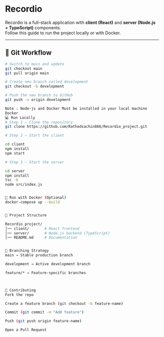 # Recordio

Recordio is a full-stack application with **client (React)** and **server (Node.js + TypeScript)** components.  
Follow this guide to run the project locally or with Docker.

---

## 🚀 Git Workflow

```bash
# Switch to main and update
git checkout main
git pull origin main

# Create new branch called development
git checkout -b development

# Push the new branch to GitHub
git push -u origin development

Note : Node-js and Docker Must be installed in your local machine
Docker
💻 Run Locally
# Step 1 – Clone the repository
git clone https://github.com/Rathodsachin866/Recordio_project.git

# Step 2 – Start the client

cd client
npm install
npm start

# Step 3 – Start the server

cd server
npm install
tsc -b
node src/index.js


🐳 Run with Docker (Optional)
docker-compose up --build


📂 Project Structure

Recordio_project/
│── client/       # React frontend
│── server/       # Node.js backend (TypeScript)
│── README.md     # Documentation


📌 Branching Strategy
main → Stable production branch

development → Active development branch

feature/* → Feature-specific branches



🤝 Contributing
Fork the repo

Create a feature branch (git checkout -b feature-name)

Commit (git commit -m "Add feature")

Push (git push origin feature-name)

Open a Pull Request
